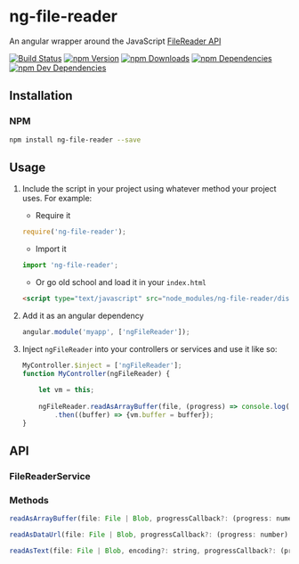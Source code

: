 # ng-file-reader
An angular wrapper around the JavaScript [FileReader API](https://developer.mozilla.org/en/docs/Web/API/FileReader)

[![Build Status](https://travis-ci.org/Choc13/ng-file-reader.svg?branch=master)](https://travis-ci.org/Choc13/ng-file-reader)
[![npm Version](https://badge.fury.io/js/ng-file-reader.svg)](https://badge.fury.io/js/ng-file-reader)
[![npm Downloads](https://img.shields.io/npm/dm/badges.svg)](https://npmjs.org/package/badges)
[![npm Dependencies](https://img.shields.io/david/bevry/badges.svg)](https://david-dm.org/bevry/badges)
[![npm Dev Dependencies](https://img.shields.io/david/dev/bevry/badges.svg)](https://david-dm.org/bevry/badges#info=devDependencies)

## Installation

### NPM
```sh
npm install ng-file-reader --save
```

## Usage
1. Include the script in your project using whatever method your project uses. For example:

    * Require it
    ```js
    require('ng-file-reader');
    ```

    * Import it
    ```ts
    import 'ng-file-reader';
    ```

    * Or go old school and load it in your `index.html`
    ```html
    <script type="text/javascript" src="node_modules/ng-file-reader/dist/ng-file-reader.min.js"></script>
    ```

2. Add it as an angular dependency

    ```js
    angular.module('myapp', ['ngFileReader']);
    ```

3. Inject `ngFileReader` into your controllers or services and use it like so:

    ```js
    MyController.$inject = ['ngFileReader'];
    function MyController(ngFileReader) {
        
        let vm = this;
        
        ngFileReader.readAsArrayBuffer(file, (progress) => console.log(`${progress}% complete`))
            .then((buffer) => {vm.buffer = buffer});
    }
    ```

## API
### FileReaderService

### Methods

```js
readAsArrayBuffer(file: File | Blob, progressCallback?: (progress: numer) => void): ng.IPromise<ArrayBuffer>
```

```js
readAsDataUrl(file: File | Blob, progressCallback?: (progress: number) => void): ng.IPromise<string>
```

```js
readAsText(file: File | Blob, encoding?: string, progressCallback?: (progress: number) => void): ng.IPromise<string>
```
